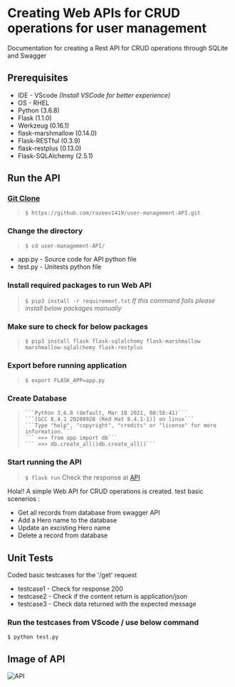 # Creating Web APIs for CRUD operations for user management

Documentation for creating a Rest API for CRUD operations through SQLite and Swagger

## Prerequisites
- IDE - VScode _(Install VSCode for better experience)_
- OS - RHEL
- Python (3.6.8)
- Flask (1.1.0)
- Werkzeug (0.16.1)
- flask-marshmallow (0.14.0)
- Flask-RESTful (0.3.9)
- flask-restplus (0.13.0)
- Flask-SQLAlchemy (2.5.1)


## Run the API
### [Git Clone](https://github.com/razeev1419/user-management-API.git)
>```$ https://github.com/razeev1419/user-management-API.git```
### Change the directory
>```$ cd user-management-API/```
  - app.py - Source code for API python file
  - test.py - Unitests python file
### Install required packages to run Web API
>```$ pip3 install -r requirement.txt```
 _If this  command fails please install below packages manually_
### Make sure to check for below packages
>```$ pip3 install flask flask-sqlalchemy flask-marshmallow marshmallow-sqlalchemy flask-restplus```
### Export before running application
>```$ export FLASK_APP=app.py```
### Create Database
>```$ python
>```Python 3.6.8 (default, Mar 18 2021, 08:58:41)```
>```[GCC 8.4.1 20200928 (Red Hat 8.4.1-1)] on linux```
>```Type "help", "copyright", "credits" or "license" for more information.```
>``` >>> from app import db```
>``` >>> db.create_all()db.create_all()```
### Start running the API
>```$ flask run```
> Check the response at [API](http://localhost:5000)

Hola!! A simple Web API for CRUD operations is created.
test basic scenerios :
- Get all records from database from swagger API
- Add a Hero name to the database
- Update an excisting Hero name
- Delete a record from database

## Unit Tests
Coded basic testcases for the '/get' request 
- testcase1 - Check for response 200
- testcase2 - Check if the content return is application/json
- testcase3 - Check data returned with the expected message
### Run the testcases from VScode / use below command
```$ python test.py```

## Image of API
![API](Images/2021-06-11_21-52.png)
